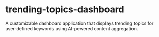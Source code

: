 # trending-topics-dashboard
A customizable dashboard application that displays trending topics for user-defined keywords using AI-powered content aggregation.
